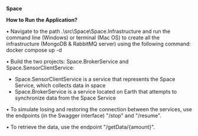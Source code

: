 **Space**

**How to Run the Application?**

• Navigate to the path .\src\Space\Space.Infrastructure and run the command line (Windows) or terminal (Mac OS) to create all the infrastructure (MongoDB & RabbitMQ server) using the following command:
docker compose up -d

• Build the two projects: Space.BrokerService and Space.SensorClientService: 
- Space.SensorClientService is a service that represents the Space Service, which collects data in space
- Space.BrokerService is a service located on Earth that attempts to synchronize data from the Space Service

• To simulate losing and restoring the connection between the services, use the endpoints (in the Swagger interface) "/stop" and "/resume".

• To retrieve the data, use the endpoint "/getData/{amount}".
